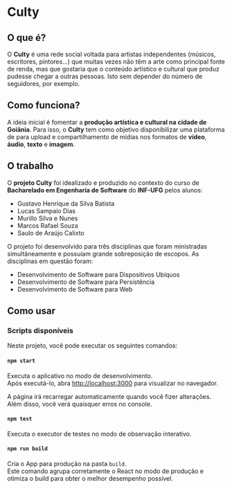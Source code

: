 # Culty

## O que é?
O **Culty** é uma rede social voltada para artistas independentes (músicos, escritores, pintores...) que muitas vezes não têm a arte como principal fonte de renda, mas que gostaria que o conteúdo artístico e cultural que produz pudesse chegar a outras pessoas. Isto sem depender do número de seguidores, por exemplo.

## Como funciona?
A ideia inicial é fomentar a **produção artística e cultural na cidade de Goiânia**. Para isso, o **Culty** tem como objetivo disponibilizar uma plataforma de para upload e compartilhamento de mídias nos formatos de **vídeo**, **áudio**, **texto** e **imagem**.

## O trabalho
O **projeto Culty** foi idealizado e produzido no contexto do curso de **Bacharelado em Engenharia de Software** do **INF-UFG** pelos alunos:

- Gustavo Henrique da Silva Batista
- Lucas Sampaio Dias
- Murillo Silva e Nunes
- Marcos Rafael Souza
- Saulo de Araújo Calixto

O projeto foi desenvolvido para três disciplinas que foram ministradas simultâneamente e possuíam grande sobreposição de escopos. As disciplinas em questão foram:

- Desenvolvimento de Software para Dispositivos Ubíquos
- Desenvolvimento de Software para Persistência
- Desenvolvimento de Software para Web

## Como usar

### Scripts disponíveis

Neste projeto, você pode executar os seguintes comandos:

#### `npm start`

Executa o aplicativo no modo de desenvolvimento.<br>
Após executá-lo, abra [http://localhost:3000](http://localhost:3000) para visualizar no navegador.

A página irá recarregar automaticamente quando você fizer alterações.<br>
Além disso, você verá quaisquer erros no console.

#### `npm test`

Executa o executor de testes no modo de observação interativo.<br>

#### `npm run build`

Cria o App para produção na pasta `build`.<br>
Este comando agrupa corretamente o React no modo de produção e otimiza o build para obter o melhor desempenho possível.
